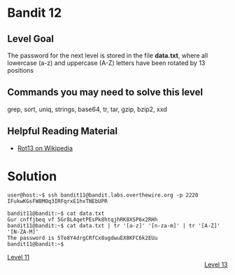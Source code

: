<html>
<h1>Bandit 12</h1>

<h2 id="level-goal">Level Goal</h2>
<p>The password for the next level is stored in the file <strong>data.txt</strong>,
where all lowercase (a-z) and uppercase (A-Z) letters have been
rotated by 13 positions</p>

<h2 id="commands-you-may-need-to-solve-this-level">Commands you may need to solve this level</h2>
<p>grep, sort, uniq, strings, base64, tr, tar, gzip, bzip2, xxd</p>

<h2 id="helpful-reading-material">Helpful Reading Material</h2>
<ul>
  <li><a href="https://en.wikipedia.org/wiki/Rot13">Rot13 on Wikipedia</a></li>
</ul>


<h1>Solution</h1>

```
user@host:~$ ssh bandit11@bandit.labs.overthewire.org -p 2220
IFukwKGsFW8MOq3IRFqrxE1hxTNEbUPR

bandit11@bandit:~$ cat data.txt
Gur cnffjbeq vf 5Gr8L4qetPEsPk8htqjhRK8XSP6x2RHh
bandit11@bandit:~$ cat data.txt | tr '[a-z]' '[n-za-m]' | tr '[A-Z]' '[N-ZA-M]'
The password is 5Te8Y4drgCRfCx8ugdwuEX8KFC6k2EUu
bandit11@bandit:~$
```

<div style="text-align: left"><a href="bandit/tasks/bandit11.md">Level 11</a></div>
<div style="text-align: right"><a href="bandit/tasks/bandit13.md">Level 13</a></div>
</html>
